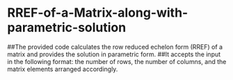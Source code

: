 # RREF-of-a-Matrix-along-with-parametric-solution
##The provided code calculates the row reduced echelon form (RREF) of a matrix and provides the solution in parametric form. 
##It accepts the input in the following format: the number of rows, the number of columns, and the matrix elements arranged accordingly.

